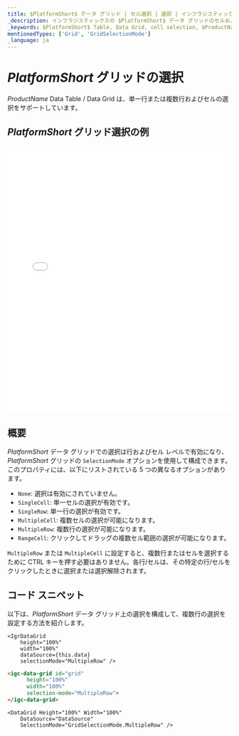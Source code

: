```yaml
---
title: $PlatformShort$ データ グリッド | セル選択 | 選択 | インフラジスティックス
_description: インフラジスティックスの $PlatformShort$ データ グリッドのセルおよび行選択を使用して、テーブルの領域を強調表示します。$ProductName$ テーブルの単一行選択または複数行選択を設定する方法について説明します。
_keywords: $PlatformShort$ Table, Data Grid, cell selection, $ProductName$, Infragistics, $PlatformShort$ テーブル, データ グリッド, セル選択, インフラジスティックス
mentionedTypes: ['Grid', 'GridSelectionMode']
_language: ja
---
```


# $PlatformShort$ グリッドの選択

$ProductName$ Data Table / Data Grid は、単一行または複数行およびセルの選択をサポートしています。

## $PlatformShort$ グリッド選択の例

<div class="sample-container loading" style="height: 600px">
    <iframe id="data-grid-overview-sample-iframe" src='{environment:demosBaseUrl}/grids/data-grid-cell-selection' width="100%" height="100%" seamless frameBorder="0" onload="onXPlatSampleIframeContentLoaded(this);" alt="$PlatformShort$ グリッド選択の例"></iframe>
</div>
<sample-button src="grids/data-grid/cell-selection"></sample-button>

<div class="divider--half"></div>

## 概要

$PlatformShort$ データ グリッドでの選択は行およびセル レベルで有効になり、$PlatformShort$ グリッドの `SelectionMode` オプションを使用して構成できます。このプロパティには、以下にリストされている 5 つの異なるオプションがあります。

- `None`: 選択は有効にされていません。
- `SingleCell`: 単一セルの選択が有効です。
- `SingleRow`: 単一行の選択が有効です。
- `MultipleCell`: 複数セルの選択が可能になります。
- `MultipleRow`: 複数行の選択が可能になります。
- `RangeCell`: クリックしてドラッグの複数セル範囲の選択が可能になります。

`MultipleRow` または `MultipleCell` に設定すると、複数行またはセルを選択するために CTRL キーを押す必要はありません。各行/セルは、その特定の行/セルをクリックしたときに選択または選択解除されます。

## コード スニペット

以下は、$PlatformShort$ データ グリッド上の選択を構成して、複数行の選択を設定する方法を紹介します。

```tsx
<IgrDataGrid
    height="100%"
    width="100%"
    dataSource={this.data}
    selectionMode="MultipleRow" />
```

```html
<igc-data-grid id="grid"
      height="100%"
      width="100%"
      selection-mode="MultipleRow">
</igc-data-grid>
```

```razor
<DataGrid Height="100%" Width="100%"                      
    DataSource="DataSource"
    SelectionMode="GridSelectionMode.MultipleRow" />
```